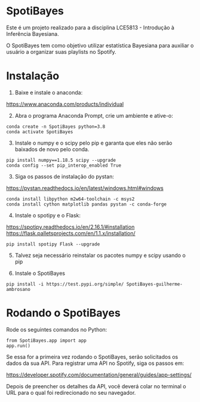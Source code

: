 # SpotiBayes

Este é um projeto realizado para a disciplina LCE5813 - Introdução à Inferência Bayesiana.

O SpotiBayes tem como objetivo utilizar estatística Bayesiana para auxiliar o usuário a organizar suas playlists no Spotify.

# Instalação

1. Baixe e instale o anaconda:

https://www.anaconda.com/products/individual

2. Abra o programa Anaconda Prompt, crie um ambiente e ative-o:

```
conda create -n SpotiBayes python=3.8
conda activate SpotiBayes
```

3. Instale o numpy e o scipy pelo pip e garanta que eles não serão baixados de novo pelo conda.

```
pip install numpy==1.18.5 scipy --upgrade
conda config --set pip_interop_enabled True
```

3. Siga os passos de instalação do pystan:

https://pystan.readthedocs.io/en/latest/windows.html#windows

```
conda install libpython m2w64-toolchain -c msys2
conda install cython matplotlib pandas pystan -c conda-forge
```

4. Instale o spotipy e o Flask:

https://spotipy.readthedocs.io/en/2.16.1/#installation
https://flask.palletsprojects.com/en/1.1.x/installation/

```
pip install spotipy Flask --upgrade
```

5. Talvez seja necessário reinstalar os pacotes numpy e scipy usando o pip


6. Instale o SpotiBayes

```
pip install -i https://test.pypi.org/simple/ SpotiBayes-guilherme-ambrosano
```


# Rodando o SpotiBayes

Rode os seguintes comandos no Python:

```
from SpotiBayes.app import app
app.run()
```

Se essa for a primeira vez rodando o SpotiBayes, serão solicitados os dados da sua API.
Para registrar uma API no Spotify, siga os passos em:

https://developer.spotify.com/documentation/general/guides/app-settings/

Depois de preencher os detalhes da API, você deverá colar no terminal o URL para o qual foi redirecionado no seu navegador.

